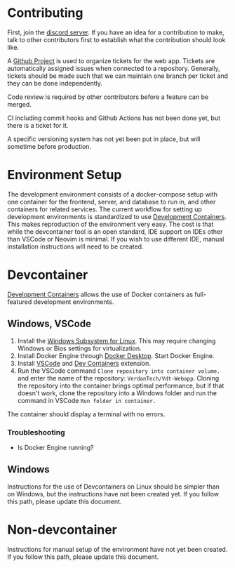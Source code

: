 # Contributing

First, join the [discord server](https://discord.gg/XH4kQcpz9p). If you have an idea for a contribution to make, talk to other contributors first to establish what the contribution should look like.

A [Github Project](https://github.com/orgs/VerdanTech/projects/1) is used to organize tickets for the web app. Tickets are automatically assigned issues when connected to a repository. Generally, tickets should be made such that we can maintain one branch per ticket and they can be done independently.

Code review is required by other contributors before a feature can be merged.

CI including commit hooks and Github Actions has not been done yet, but there is a ticket for it.

A specific versioning system has not yet been put in place, but will sometime before production.

# Environment Setup

The development environment consists of a docker-compose setup with one container for the frontend, server, and database to run in, and other containers for related services. The current workflow for setting up development environments is standardized to use [Development Containers](https://containers.dev/). This makes reproduction of the environment very easy. The cost is that while the devcontainer tool is an open standard, IDE support on IDEs other than VSCode or Neovim is minimal. If you wish to use different IDE, manual installation instructions will need to be created.

# Devcontainer

[Development Containers](https://containers.dev/) allows the use of Docker containers as full-featured development environments.

## Windows, VSCode

1. Install the [Windows Subsystem for Linux](https://learn.microsoft.com/en-us/windows/wsl/install). This may require changing Windows or Bios settings for virtualization.
2. Install Docker Engine through [Docker Desktop](https://www.docker.com/products/docker-desktop/). Start Docker Engine.
3. Install [VSCode](https://code.visualstudio.com/) and [Dev Containers](https://marketplace.visualstudio.com/items?itemName=ms-vscode-remote.remote-containers) extension.
4. Run the VSCode command `Clone repository into container volume.` and enter the name of the repository: `VerdanTech/Vdt-Webapp`. Cloning the repository into the container brings optimal performance, but if that doesn't work, clone the repository into a Windows folder and run the command in VSCode `Run folder in container.`

The container should display a terminal with no errors.

### Troubleshooting

- Is Docker Engine running?

## Windows

Instructions for the use of Devcontainers on Linux should be simpler than on Windows, but the instructions have not been created yet. If you follow this path, please update this document.

# Non-devcontainer

Instructions for manual setup of the environment have not yet been created. If you follow this path, please update this document.
